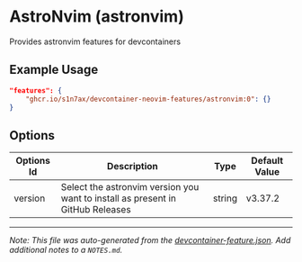 
# AstroNvim (astronvim)

Provides astronvim features for devcontainers

## Example Usage

```json
"features": {
    "ghcr.io/s1n7ax/devcontainer-neovim-features/astronvim:0": {}
}
```

## Options

| Options Id | Description | Type | Default Value |
|-----|-----|-----|-----|
| version | Select the astronvim version you want to install as present in GitHub Releases | string | v3.37.2 |



---

_Note: This file was auto-generated from the [devcontainer-feature.json](https://github.com/s1n7ax/devcontainer-neovim-features/blob/main/src/astronvim/devcontainer-feature.json).  Add additional notes to a `NOTES.md`._
